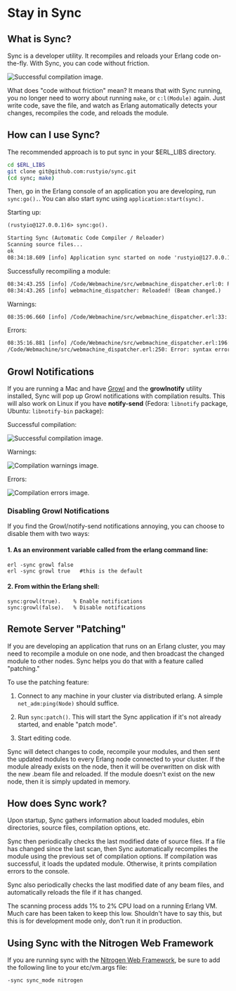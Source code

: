 # Stay in Sync

## What is Sync?

Sync is a developer utility. It recompiles and reloads your Erlang
code on-the-fly. With Sync, you can code without friction.

![Successful compilation image.](http://rusty.io.s3.amazonaws.com/sync/sync_01.png)

What does "code without friction" mean? It means that with Sync
running, you no longer need to worry about running `make`, or
`c:l(Module)` again. Just write code, save the file, and watch as
Erlang automatically detects your changes, recompiles the code, and
reloads the module.

## How can I use Sync?

The recommended approach is to put sync in your $ERL_LIBS directory.

```bash
cd $ERL_LIBS
git clone git@github.com:rustyio/sync.git
(cd sync; make)
```

Then, go in the Erlang console of an application you are developing,
run `sync:go().`. You can also start sync using
`application:start(sync).`

Starting up:

```txt
(rustyio@127.0.0.1)6> sync:go().

Starting Sync (Automatic Code Compiler / Reloader)
Scanning source files...
ok
08:34:18.609 [info] Application sync started on node 'rustyio@127.0.0.1'
```

Successfully recompiling a module:

```txt
08:34:43.255 [info] /Code/Webmachine/src/webmachine_dispatcher.erl:0: Recompiled.
08:34:43.265 [info] webmachine_dispatcher: Reloaded! (Beam changed.)
```

Warnings:

```txt
08:35:06.660 [info] /Code/Webmachine/src/webmachine_dispatcher.erl:33: Warning: function dispatch/3 is unused
```

Errors:

```txt
08:35:16.881 [info] /Code/Webmachine/src/webmachine_dispatcher.erl:196: Error: function reconstitute/1 undefined
/Code/Webmachine/src/webmachine_dispatcher.erl:250: Error: syntax error before: reconstitute
```

## Growl Notifications

If you are running a Mac and have [Growl](http://growl.info) and the
**growlnotify** utility installed, Sync will pop up Growl
notifications with compilation results.  This will also work on Linux
if you have **notify-send** (Fedora: `libnotify` package, Ubuntu:
`libnotify-bin` package):

Successful compilation:

![Successful compilation image.](http://rusty.io.s3.amazonaws.com/sync/sync_01.png)

Warnings:

![Compilation warnings image.](http://rusty.io.s3.amazonaws.com/sync/sync_02.png)

Errors:

![Compilation errors image.](http://rusty.io.s3.amazonaws.com/sync/sync_03.png)

### Disabling Growl Notifications

If you find the Growl/notify-send notifications annoying, you can
choose to disable them with two ways:

#### 1. As an environment variable called from the erlang command line:

    erl -sync growl false
    erl -sync growl true   #this is the default


#### 2. From within the Erlang shell:

    sync:growl(true).    % Enable notifications
    sync:growl(false).   % Disable notifications

## Remote Server "Patching"

If you are developing an application that runs on an Erlang cluster,
you may need to recompile a module on one node, and then broadcast the
changed module to other nodes. Sync helps you do that with a feature
called "patching."

To use the patching feature:

1. Connect to any machine in your cluster via distributed
erlang. A simple `net_adm:ping(Node)` should suffice.

2. Run `sync:patch()`. This will start the Sync application if it's not
already started, and enable "patch mode".

3. Start editing code.

Sync will detect changes to code, recompile your modules, and then
sent the updated modules to every Erlang node connected to your
cluster. If the module already exists on the node, then it will be
overwritten on disk with the new .beam file and reloaded. If the
module doesn't exist on the new node, then it is simply updated in
memory.

## How does Sync work?

Upon startup, Sync gathers information about loaded modules, ebin
directories, source files, compilation options, etc.

Sync then periodically checks the last modified date of source
files. If a file has changed since the last scan, then Sync
automatically recompiles the module using the previous set of
compilation options. If compilation was successful, it loads the
updated module. Otherwise, it prints compilation errors to the
console.

Sync also periodically checks the last modified date of any beam
files, and automatically reloads the file if it has changed.

The scanning process adds 1% to 2% CPU load on a running Erlang
VM. Much care has been taken to keep this low. Shouldn't have to say
this, but this is for development mode only, don't run it in
production.

## Using Sync with the Nitrogen Web Framework

If you are running sync with the [Nitrogen Web Framework](http://www.nitrogenproject.com), be sure to add the following line to your etc/vm.args file:

```txt
-sync sync_mode nitrogen
```



